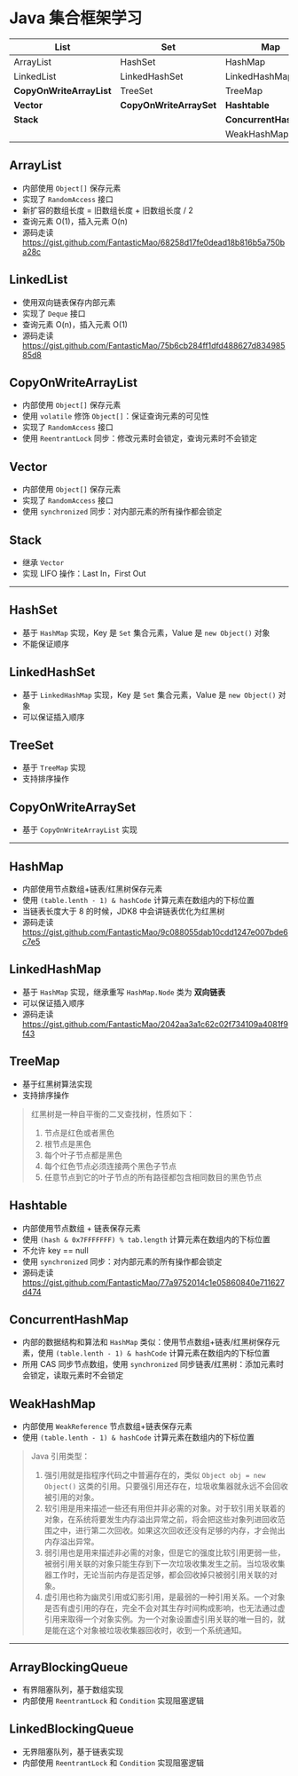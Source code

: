 # Java 集合框架学习

| List                     | Set                     | Map                   | Queue               |
| ------------------------ | ----------------------- | --------------------- | ------------------- |
| ArrayList                | HashSet                 | HashMap               | ArrayBlockingQueue  |
| LinkedList               | LinkedHashSet           | LinkedHashMap         | LinkedBlockingQueue |
| **CopyOnWriteArrayList** | TreeSet                 | TreeMap               |
| **Vector**               | **CopyOnWriteArraySet** | **Hashtable**         |
| **Stack**                |                         | **ConcurrentHashMap** |
|                          |                         | WeakHashMap           |

## ArrayList

- 内部使用 `Object[]` 保存元素
- 实现了 `RandomAccess` 接口
- 新扩容的数组长度 = 旧数组长度 + 旧数组长度 / 2
- 查询元素 O(1)，插入元素 O(n)
- 源码走读 https://gist.github.com/FantasticMao/68258d17fe0dead18b816b5a750ba28c

## LinkedList

- 使用双向链表保存内部元素
- 实现了 `Deque` 接口
- 查询元素 O(n)，插入元素 O(1)
- 源码走读 https://gist.github.com/FantasticMao/75b6cb284ff1dfd488627d83498585d8

## CopyOnWriteArrayList

- 内部使用 `Object[]` 保存元素
- 使用 `volatile` 修饰 `Object[]`：保证查询元素的可见性
- 实现了 `RandomAccess` 接口
- 使用 `ReentrantLock` 同步：修改元素时会锁定，查询元素时不会锁定

## Vector

- 内部使用 `Object[]` 保存元素
- 实现了 `RandomAccess` 接口
- 使用 `synchronized` 同步：对内部元素的所有操作都会锁定

## Stack

- 继承 `Vector`
- 实现 LIFO 操作：Last In，First Out

---

## HashSet

- 基于 `HashMap` 实现，Key 是 `Set` 集合元素，Value 是 `new Object()` 对象
- 不能保证顺序

## LinkedHashSet

- 基于 `LinkedHashMap` 实现，Key 是 `Set` 集合元素，Value 是 `new Object()` 对象
- 可以保证插入顺序

## TreeSet

- 基于 `TreeMap` 实现
- 支持排序操作

## CopyOnWriteArraySet

- 基于 `CopyOnWriteArrayList` 实现

---

## HashMap

- 内部使用节点数组+链表/红黑树保存元素
- 使用 `(table.lenth - 1) & hashCode` 计算元素在数组内的下标位置
- 当链表长度大于 8 的时候，JDK8 中会讲链表优化为红黑树
- 源码走读 https://gist.github.com/FantasticMao/9c088055dab10cdd1247e007bde6c7e5

## LinkedHashMap

- 基于 `HashMap` 实现，继承重写 `HashMap.Node` 类为 **双向链表**
- 可以保证插入顺序
- 源码走读 https://gist.github.com/FantasticMao/2042aa3a1c62c02f734109a4081f9f43

## TreeMap

- 基于红黑树算法实现
- 支持排序操作

> 红黑树是一种自平衡的二叉查找树，性质如下：
>
> 1. 节点是红色或者黑色
> 2. 根节点是黑色
> 3. 每个叶子节点都是黑色
> 4. 每个红色节点必须连接两个黑色子节点
> 5. 任意节点到它的叶子节点的所有路径都包含相同数目的黑色节点

## Hashtable

- 内部使用节点数组 + 链表保存元素
- 使用 `(hash & 0x7FFFFFFF) % tab.length` 计算元素在数组内的下标位置
- 不允许 key == null
- 使用 `synchronized` 同步：对内部元素的所有操作都会锁定
- 源码走读 https://gist.github.com/FantasticMao/77a9752014c1e05860840e711627d474

## ConcurrentHashMap

- 内部的数据结构和算法和 `HashMap` 类似：使用节点数组+链表/红黑树保存元素，使用 `(table.lenth - 1) & hashCode` 计算元素在数组内的下标位置
- 所用 CAS 同步节点数组，使用 `synchronized` 同步链表/红黑树：添加元素时会锁定，读取元素时不会锁定

## WeakHashMap

- 内部使用 `WeakReference` 节点数组+链表保存元素
- 使用 `(table.lenth - 1) & hashCode` 计算元素在数组内的下标位置

> Java 引用类型：
>
> 1. 强引用就是指程序代码之中普遍存在的，类似 `Object obj = new Object()` 这类的引用。只要强引用还存在，垃圾收集器就永远不会回收被引用的对象。
> 2. 软引用是用来描述一些还有用但并非必需的对象。对于软引用关联着的对象，在系统将要发生内存溢出异常之前，将会把这些对象列进回收范围之中，进行第二次回收。如果这次回收还没有足够的内存，才会抛出内存溢出异常。
> 3. 弱引用也是用来描述非必需的对象，但是它的强度比软引用更弱一些，被弱引用关联的对象只能生存到下一次垃圾收集发生之前。当垃圾收集器工作时，无论当前内存是否足够，都会回收掉只被弱引用关联的对象。
> 4. 虚引用也称为幽灵引用或幻影引用，是最弱的一种引用关系。一个对象是否有虚引用的存在，完全不会对其生存时间构成影响，也无法通过虚引用来取得一个对象实例。为一个对象设置虚引用关联的唯一目的，就是能在这个对象被垃圾收集器回收时，收到一个系统通知。

---

## ArrayBlockingQueue

- 有界阻塞队列，基于数组实现
- 内部使用 `ReentrantLock` 和 `Condition` 实现阻塞逻辑

## LinkedBlockingQueue

- 无界阻塞队列，基于链表实现
- 内部使用 `ReentrantLock` 和 `Condition` 实现阻塞逻辑
